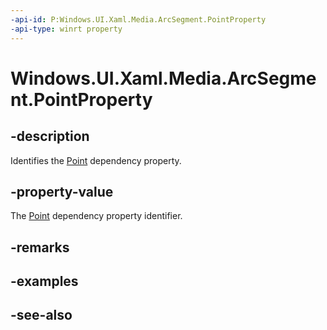 ```yaml
---
-api-id: P:Windows.UI.Xaml.Media.ArcSegment.PointProperty
-api-type: winrt property
---
```


<!-- Property syntax
public Windows.UI.Xaml.DependencyProperty PointProperty { get; }
-->

# Windows.UI.Xaml.Media.ArcSegment.PointProperty

## -description
Identifies the [Point](arcsegment_point.md) dependency property.



## -property-value
The [Point](arcsegment_point.md) dependency property identifier.

## -remarks

## -examples

## -see-also
